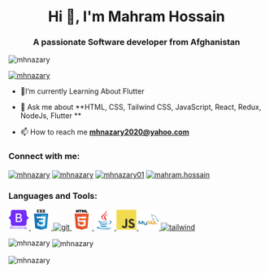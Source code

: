    
<h1 align="center">Hi 👋, I'm Mahram Hossain</h1> 
<h3 align="center">A passionate Software developer from Afghanistan</h3>  
  
 
<p align="left"> <img src="https://komarev.com/ghpvc/?username=mhnazary&label=Profile%20views&color=0e75b6&style=flat" alt="mhnazary" /> </p>

<p align="left"> <a href="https://twitter.com/mhnazary" target="blank"><img src="https://img.shields.io/twitter/follow/mhnazary?logo=twitter&style=for-the-badge" alt="mhnazary" /></a> </p>

- 🌱I’m currently Learning About Flutter

- 💬 Ask me about **HTML, CSS, Tailwind CSS, JavaScript, React, Redux, NodeJs, Flutter **

- 📫 How to reach me **mhnazary2020@yahoo.com**

<h3 align="left">Connect with me:</h3>
<p align="left">
<a href="https://twitter.com/mhnazary" target="blank"><img align="center" src="https://raw.githubusercontent.com/rahuldkjain/github-profile-readme-generator/master/src/images/icons/Social/twitter.svg" alt="mhnazary" height="30" width="40" /></a>
<a href="https://linkedin.com/in/mhnazary" target="blank"><img align="center" src="https://raw.githubusercontent.com/rahuldkjain/github-profile-readme-generator/master/src/images/icons/Social/linked-in-alt.svg" alt="mhnazary" height="30" width="40" /></a>
<a href="https://fb.com/mhnazary01" target="blank"><img align="center" src="https://raw.githubusercontent.com/rahuldkjain/github-profile-readme-generator/master/src/images/icons/Social/facebook.svg" alt="mhnazary01" height="30" width="40" /></a>
<a href="https://instagram.com/mahram.hossain" target="blank"><img align="center" src="https://raw.githubusercontent.com/rahuldkjain/github-profile-readme-generator/master/src/images/icons/Social/instagram.svg" alt="mahram.hossain" height="31" width="40" /></a>
</p>

<h3 align="left">Languages and Tools:</h3>
<p align="left"> <a href="https://getbootstrap.com" target="_blank" rel="noreferrer"> <img src="https://raw.githubusercontent.com/devicons/devicon/master/icons/bootstrap/bootstrap-plain-wordmark.svg" alt="bootstrap" width="40" height="40"/> </a> <a href="https://www.w3schools.com/css/" target="_blank" rel="noreferrer"> <img src="https://raw.githubusercontent.com/devicons/devicon/master/icons/css3/css3-original-wordmark.svg" alt="css3" width="40" height="40"/> </a> <a href="https://git-scm.com/" target="_blank" rel="noreferrer"> <img src="https://www.vectorlogo.zone/logos/git-scm/git-scm-icon.svg" alt="git" width="40" height="40"/> </a> <a href="https://www.w3.org/html/" target="_blank" rel="noreferrer"> <img src="https://raw.githubusercontent.com/devicons/devicon/master/icons/html5/html5-original-wordmark.svg" alt="html5" width="40" height="40"/> </a> <a href="https://www.java.com" target="_blank" rel="noreferrer"> <img src="https://raw.githubusercontent.com/devicons/devicon/master/icons/java/java-original.svg" alt="java" width="40" height="40"/> </a> <a href="https://developer.mozilla.org/en-US/docs/Web/JavaScript" target="_blank" rel="noreferrer"> <img src="https://raw.githubusercontent.com/devicons/devicon/master/icons/javascript/javascript-original.svg" alt="javascript" width="40" height="40"/> </a> <a href="https://www.mysql.com/" target="_blank" rel="noreferrer"> <img src="https://raw.githubusercontent.com/devicons/devicon/master/icons/mysql/mysql-original-wordmark.svg" alt="mysql" width="40" height="40"/> </a> <a href="https://tailwindcss.com/" target="_blank" rel="noreferrer"> <img src="https://www.vectorlogo.zone/logos/tailwindcss/tailwindcss-icon.svg" alt="tailwind" width="40" height="40"/> </a> </p>

<p><img align="left" src="https://github-readme-stats.vercel.app/api/top-langs?username=mhnazary&show_icons=true&locale=en&layout=compact" alt="mhnazary" /></p>

<p>&nbsp;<img align="center" src="https://github-readme-stats.vercel.app/api?username=mhnazary&show_icons=true&locale=en" alt="mhnazary" /></p>

<p><img align="center" src="https://github-readme-streak-stats.herokuapp.com/?user=mhnazary&" alt="mhnazary" /></p>
